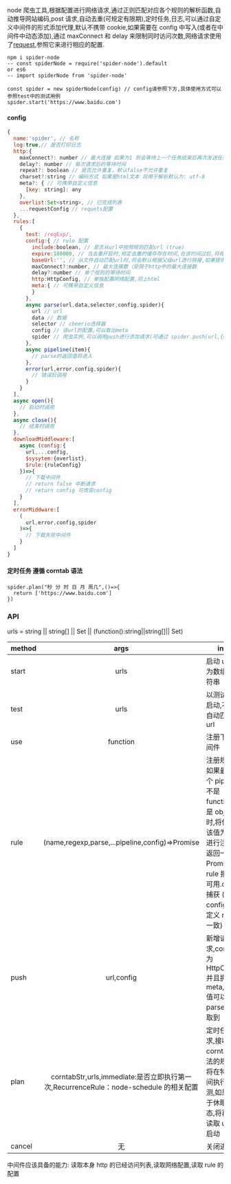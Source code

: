 node 爬虫工具,根据配置进行网络请求,通过正则匹配对应各个规则的解析函数,自动推导网站编码,post 请求,自动去重(可规定有限期),定时任务,日志,可以通过自定义中间件的形式添加代理,默认不携带 cookie,如果需要在 config 中写入(或者在中间件中动态添加),通过 maxConnect 和 delay 来限制同时访问次数,网络请求使用了[request](https://github.com/request/request),参照它来进行相应的配置.

```
npm i spider-node
-- const spiderNode = require('spider-node').default
or es6
-- import spiderNode from 'spider-node'

const spider = new spiderNode(config) // config请参照下方,具体使用方式可以参照test中的测试用例
spider.start('https://www.baidu.com')
```

#### config

```js
{
  name:'spider', // 名称
  log:true,// 是否打印日志
  http:{
    maxConnect?: number // 最大连接 如果为1 则会等待上一个任务结束后再次发送任务
    delay?: number // 每次请求后的等待时间
    repeat?: boolean // 是否允许重复，默认false不允许重复
    charset?:string // 编码方式 如果是html文本 将用于解析默认为: utf-8
    meta?: { // 可携带自定义信息
      [key: string]: any
    },
    overlist:Set<string>, // 已完成列表
    ...requestConfig // requets配置
  },
  rules:[
    {
      test: /regExp/,
      config:{ // rule 配置
        include:boolean, // 是否从url中按照规则匹配url (true)
        expire:180000, // 当去重开启时,规定去重的缓存存在时间,在该时间过后,将视为新url不再去重
        baseUrl:'', // 从文件自动匹配url时,将会默认根据父级url进行拼接,如果提供此值,将使用它
        maxConnect?:number, // 最大连接数（受限于http中的最大连接数
        delay?:number // 单个规则的等待时间
        http:HttpConfig, // 单独配置网络配置,同上html
        meta:{ // 可携带自定义信息
        }
      },
      async parse(url,data,selector,config,spider){
        url // url
        data // 数据
        selector // cheerio选择器
        config // 该url的配置,可以取出meta
        spider // 爬虫实例,可以调用push进行添加请求(可通过 spider.push(url,{meta:{}}))的方式传递信息
      },
      async pipeline(item){
        // parse的返回值将进入
      },
      error(url,error,config,spider){
        // 错误后调用
      }
    }
  ],
  async open(){
    // 启动时调用
  },
  async close(){
    // 结束时调用
  },
  downloadMiddleware:[
    async (config:{
      url,...config,
      $sysytem:{overlist},
      $rule:{ruleConfig}
    })=>{
      // 下载中间件
      // return false 中断请求
      // return config 可改变config
    }
  ],
  errorMiddware:[
    (
      url,error,config,spider
    )=>{
      // 下载失败中间件
    }
  ]
}
```

#### 定时任务 遵循 corntab 语法

```
spider.plan("秒 分 时 日 月 周几",()=>{
  return ['https://www.baidu.com']
})
```

### API

urls = string || string[] || Set<string> || (function():string||string[]|| Set<string>)

| method |                                         args                                          | info                                                                                                                                                             |
| ------ | :-----------------------------------------------------------------------------------: | ---------------------------------------------------------------------------------------------------------------------------------------------------------------- |
| start  |                                         urls                                          | 启动 url,可为数组或字符串                                                                                                                                        |
| test   |                                         urls                                          | 以测试规则启动,不会自动匹配 url                                                                                                                                  |
| use    |                                       function                                        | 注册下载中间件                                                                                                                                                   |
| rule   |                    (name,regexp,parse,...pipeline,config)=>Promise                    | 注册规则,如果最后一个 pipeline 不是 function 而是 object 时,将使用该值为配置进行注册,返回一个 Promise,当 rule 报错时可用.catch 捕获 (与 config 中定义 rule 一致) |
| push   |                                      url,config                                       | 新增请求,config 为 HttpConfig 并且拥有 meta,meta 值可以在 parse 中获取到                                                                                         |
| plan   | corntabStr,urls,immediate:是否立即执行第一次,RecurrenceRule：node-schedule 的相关配置 | 定时任务请求,接收 corntab 语法的规则,将在特定时间执行检测,如果处于休眠状态,将再次读取 urls 启动                                                                  |
| cancel |                                          无                                           | 关闭进程                                                                                                                                                         |

中间件应该具备的能力:
读取本身 http 的已经访问列表,读取网络配置,读取 rule 的配置
